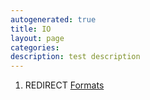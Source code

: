 ```yaml
---
autogenerated: true
title: IO
layout: page
categories: 
description: test description
---
```


1.  REDIRECT [Formats](Formats)

